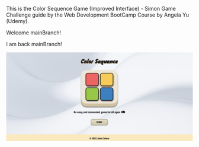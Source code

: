 This is the Color Sequence Game (Improved Interface) - Simon Game Challenge guide by the Web Development BootCamp Course by Angela Yu (Udemy). 

Welcome mainBranch! 

I am back mainBranch!

<img src="images/desktopView.png" alt="desktopView.png">